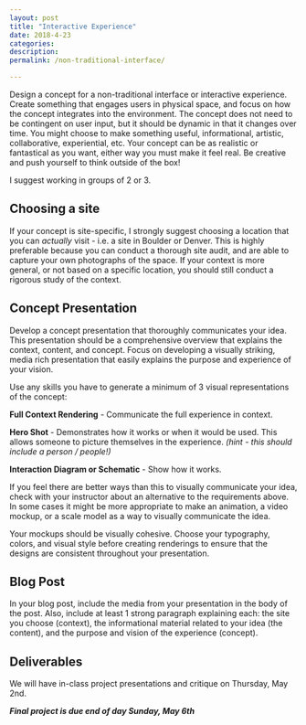 ```yaml
---
layout: post
title: "Interactive Experience"
date: 2018-4-23
categories:
description:
permalink: /non-traditional-interface/

---
```


Design a concept for a non-traditional interface or interactive experience. Create something that engages users in physical space, and focus on how the concept integrates into the environment. The concept does not need to be contingent on user input, but it should be dynamic in that it changes over time. You might choose to make something useful, informational, artistic, collaborative, experiential, etc. Your concept can be as realistic or fantastical as you want, either way you must make it feel real. Be creative and push yourself to think outside of the box!

I suggest working in groups of 2 or 3.

## Choosing a site
If your concept is site-specific, I strongly suggest choosing a location that you can *actually* visit - i.e. a site in Boulder or Denver. This is highly preferable because you can conduct a thorough site audit, and are able to capture your own photographs of the space. If your context is more general, or not based on a specific location, you should still conduct a rigorous study of the context.

## Concept Presentation

Develop a concept presentation that thoroughly communicates your idea. This presentation should be a comprehensive overview that explains the context, content, and concept. Focus on developing a visually striking, media rich presentation that easily explains the purpose and experience of your vision.

Use any skills you have to generate a minimum of 3 visual representations of the concept:

**Full Context Rendering** - Communicate the full experience in context.

**Hero Shot** - Demonstrates how it works or when it would be used. This allows someone to picture themselves in the experience. *(hint - this should include a person / people!)*

**Interaction Diagram or Schematic** - Show how it works.

If you feel there are better ways than this to visually communicate your idea, check with your instructor about an alternative to the requirements above. In some cases it might be more appropriate to make an animation, a video mockup, or a scale model as a way to visually communicate the idea.  

Your mockups should be visually cohesive. Choose your typography, colors, and visual style before creating renderings to ensure that the designs are consistent throughout your presentation.

## Blog Post

In your blog post, include the media from your presentation in the body of the post. Also, include at least 1 strong paragraph explaining each: the site you choose (context), the informational material related to your idea (the content), and the purpose and vision of the experience (concept).


## Deliverables

We will have in-class project presentations and critique on Thursday, May 2nd.

***Final project is due end of day Sunday, May 6th***
